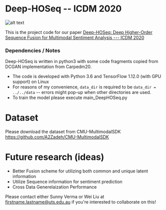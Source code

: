 # Deep-HOSeq -- ICDM 2020

![alt text](https://github.com/sverma88/Deep-HOSeq--ICDM-2020/blob/master/Deep-HOSeq.jpg)


This is the project code for our paper [Deep-HOSeq: Deep Higher-Order Sequence Fusion for Multimodal Sentiment Analysis --- ICDM 2020](https://arxiv.org/pdf/2010.08218.pdf)


### Dependencies / Notes
Deep-HOSeq is written in python3 with some code fragments copied from DCGAN implementation from Carpedm20.
  - The code is developed with Python 3.6 and TensorFlow 1.12.0 (with GPU support) on Linux
  - For reasons of my convenience, `data_dir` is required to be `data_dir = ../../data` -- errors might pop-up when other directories are used.
  - To train the model please execute main_DeepHOSeq.py
  
 
 # Dataset
 Please download the dataset from CMU-MultimodalSDK https://github.com/A2Zadeh/CMU-MultimodalSDK
 
# Future research (ideas)
- Better Fusion scheme for utilizing both common and unique latent information
- Utilize Sequence information for sentiment prediction
- Cross Data Generelaization Performance


Please contact either Sunny Verma or Wei Liu at firstname.lastname@uts.edu.au if you're interested to collaborate on this!
     
